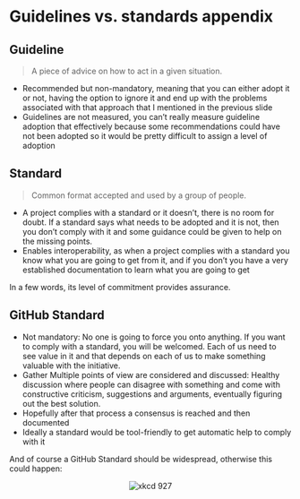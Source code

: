 # Guidelines vs. standards appendix

## Guideline
> A piece of advice on how to act in a given situation.

* Recommended but non-mandatory, meaning that you can either adopt it or not, having the option to ignore it and end up with the problems associated with that approach that I mentioned in the previous slide
* Guidelines are not measured, you can’t really measure guideline adoption that effectively because some recommendations could have not been adopted so it would be pretty difficult to assign a level of adoption

## Standard
> Common format accepted and used by a group of people.

* A project complies with a standard or it doesn’t, there is no room for doubt. If a standard says what needs to be adopted and it is not, then you don’t comply with it and some guidance could be given to help on the missing points.
* Enables interoperability, as when a project complies with a standard you know what you are going to get from it, and if you don’t you have a very established documentation to learn what you are going to get

In a few words, its level of commitment provides assurance.

## GitHub Standard
* Not mandatory: No one is going to force you onto anything. If you want to comply with a standard, you will be welcomed. Each of us need to see value in it and that depends on each of us to make something valuable with the initiative.
* Gather Multiple points of view are considered and discussed: Healthy discussion where people can disagree with something and come with constructive criticism, suggestions and arguments, eventually figuring out the best solution.
* Hopefully after that process a consensus is reached and then documented
* Ideally a standard would be tool-friendly to get automatic help to comply with it

And of course a GitHub Standard should be widespread, otherwise this could happen:

<p align="center">
  <img align="center" src="https://standards.github.io/resources/images/xkcd927_standards.png" alt="xkcd 927">
</p>
